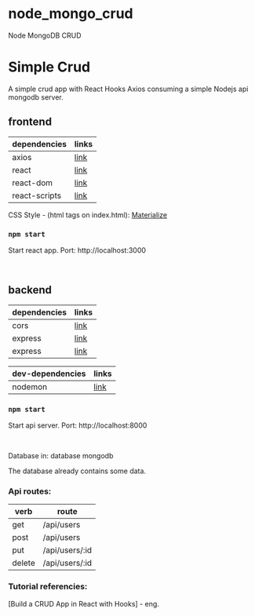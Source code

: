 # node_mongo_crud
Node MongoDB CRUD
# Simple Crud
A simple crud app with React Hooks Axios consuming a simple Nodejs api mongodb server.


## frontend

| dependencies | links |
| ------ | ----- |
| axios | [link](https://github.com/axios/axios#readme) |
| react | [link](https://reactjs.org/) |
| react-dom | [link](https://reactjs.org/docs/react-dom.html) |
| react-scripts | [link](https://github.com/facebook/create-react-app#readme) |

CSS Style - (html tags on index.html): [Materialize](https://materializecss.com/)

### `npm start`
Start react app.
Port: http://localhost:3000

<br>

## backend

| dependencies | links |
| ------ | ----- |
| cors | [link](https://github.com/expressjs/cors#readme) |
| express | [link](https://expressjs.com/) |
| express | [link](https://www.mongodb.com/) |

| dev-dependencies | links |
| ------ | ----- |
| nodemon | [link](https://nodemon.io/) |

### `npm start`
Start api server.
Port: http://localhost:8000

<br>

Database in: database mongodb

The database already contains some data.

### Api routes:

| verb | route |
| ------ | ------ |
| get | /api/users |
| post | /api/users |
| put | /api/users/:id |
| delete | /api/users/:id |

### Tutorial referencies:

[Build a CRUD App in React with Hooks] - eng.
